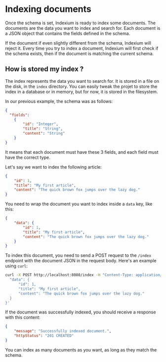 # Indexing documents

Once the schema is set, Indexium is ready to index some documents. The documents are the data you want to index and search for. Each document is a JSON object that contains the fields defined in the schema.

If the document if even slightly different from the schema, Indexium will reject it. Every time you try to index a document, Indexium will first check if the schema exists, then if the document is matching the current schema.

## How is stored my index ?

The index represents the data you want to search for. It is stored in a file on the disk, in the `index` directory.
You can easily tweak the projet to store the index in a database or in memory, but for now, it is stored in the filesystem.



In our previous example, the schema was as follows:

```json
{
  "fields":
    {
        "id": "Integer",
        "title": "String",
        "content": "String"
    }
}
```

It means that each document must have these 3 fields, and each field must have the correct type.

Let's say we want to index the following article:

```json
{
    "id": 1,
    "title": "My first article",
    "content": "The quick brown fox jumps over the lazy dog."
}
```

You need to wrap the document you want to index inside a `data` key, like this:

```json
{
    "data": {
        "id": 1,
        "title": "My first article",
        "content": "The quick brown fox jumps over the lazy dog."
    }
}
```

To index this document, you need to send a POST request to the `/index` endpoint with the document JSON in the request body. Here's an example using `curl`:

```bash
curl -X POST http://localhost:8080/index -H "Content-Type: application/json" -d '{
  "data": {
      "id": 1,
      "title": "My first article",
      "content": "The quick brown fox jumps over the lazy dog."
  }
}'
```

If the document was successfully indexed, you should receive a response with this content:

```json
{
    "message": "Successfully indexed document.",
    "httpStatus": "201 CREATED"
}
```

You can index as many documents as you want, as long as they match the schema.